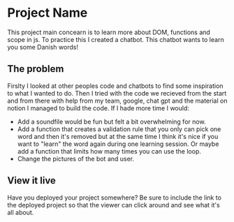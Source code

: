 # Project Name

This project main concearn is to learn more about DOM, functions and scope in js. To practice this I created a chatbot. 
This chatbot wants to learn you some Danish words!

## The problem

Firslty I looked at other peoples code and chatbots to find some inspiration to what I wanted to do. Then I tried with the code we recieved from the start and from there with help from my team, google, chat gpt and the material on notion I managed to build the code.
If I hade more time I would:
- Add a soundfile would be fun but felt a bit overwhelming for now.
- Add a function that creates a validation rule that you only can pick one word and then it's removed but at the same time I think it's nice if you want to "learn" the word again during one learning session. Or maybe add a function that limits how many times you can use the loop.
- Change the pictures of the bot and user.

## View it live

Have you deployed your project somewhere? Be sure to include the link to the deployed project so that the viewer can click around and see what it's all about.

